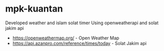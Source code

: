 # mpk-kuantan


Developed weather and islam solat timer
Using openweatherapi and solat jakim api

- https://openweathermap.org/ - Open Weather Map
- https://api.azanpro.com/reference/times/today - Solat Jakim api

